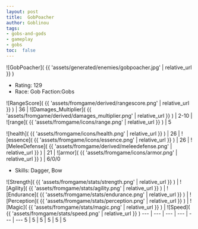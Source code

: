 ```yaml
---
layout: post
title:  GobPoacher
author: Goblinou
tags:
- gobs-and-gods
- gameplay
- gobs
toc:  false
---
```


![GobPoacher]( {{ 'assets/generated/enemies/gobpoacher.jpg' | relative_url }} )
- Rating: 129
- Race: Gob  Faction:Gobs

![RangeScore]( {{ 'assets/fromgame/derived/rangescore.png' | relative_url }} ) | 36 | ![Damages_Multiplier]( {{ 'assets/fromgame/derived/damages_multiplier.png' | relative_url }} ) | 2-10 | ![range]( {{ 'assets/fromgame/icons/range.png' | relative_url }} ) | 5


![health]( {{ 'assets/fromgame/icons/health.png' | relative_url }} ) | 26 | ![essence]( {{ 'assets/fromgame/icons/essence.png' | relative_url }} ) | 26 | ![MeleeDefense]( {{ 'assets/fromgame/derived/meleedefense.png' | relative_url }} ) | 21 | ![armor]( {{ 'assets/fromgame/icons/armor.png' | relative_url }} ) | 6/0/0

* Skills: Dagger, Bow

![Strength]( {{ 'assets/fromgame/stats/strength.png' | relative_url }} ) | ![Agility]( {{ 'assets/fromgame/stats/agility.png' | relative_url }} ) | ![Endurance]( {{ 'assets/fromgame/stats/endurance.png' | relative_url }} ) | ![Perception]( {{ 'assets/fromgame/stats/perception.png' | relative_url }} ) | ![Magic]( {{ 'assets/fromgame/stats/magic.png' | relative_url }} ) | ![Speed]( {{ 'assets/fromgame/stats/speed.png' | relative_url }} )
--- | --- | --- | --- | --- | ---
5 | 5 | 5 | 5 | 5 | 5
